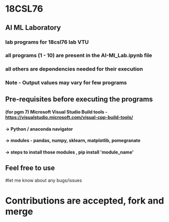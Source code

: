 # 18CSL76
## AI ML Laboratory 
### lab programs for 18csl76 lab VTU
### all programs (1 - 10) are present in the AI-Ml_Lab.ipynb  file
### all others are dependencies needed for their execution

### Note - Output values may vary for few programs

## Pre-requisites before executing the programs

#### (for pgm 7) Microsoft Visual Studio Build tools - https://visualstudio.microsoft.com/visual-cpp-build-tools/

#### -> Python / anaconda navigator

#### -> modules - pandas, numpy, sklearn, matplotlib, pomegranate

#### -> steps to install those modules , pip install 'module_name'

## Feel free to use
#let me know about any bugs/issues
# Contributions are accepted, fork and merge
